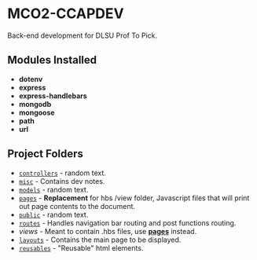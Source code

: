 # MCO2-CCAPDEV
Back-end development for DLSU Prof To Pick.

## Modules Installed
- **dotenv**
- **express**
- **express-handlebars**
- **mongodb**
- **mongoose**
- **path**
- **url**

## Project Folders
- [`controllers`](controllers) - random text.
- [`misc`](misc) - Contains dev notes.
- [`models`](models) - random text.
- [`pages`](controllers/pages) - **Replacement** for hbs /view folder, Javascript files that will print out page contents to the document.
- [`public`](public) - random text.
- [`routes`](routes) - Handles navigation bar routing and post functions routing.
- *views* - Meant to contain .hbs files, use **[pages](pages)** instead.
- [`layouts`](controllers/pages/layouts) - Contains the main page to be displayed.
- [`reusables`](controllers/pages/reusables) - "Reusable" html elements.